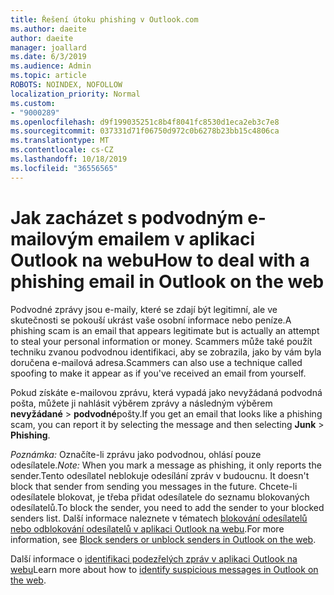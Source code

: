```yaml
---
title: Řešení útoku phishing v Outlook.com
ms.author: daeite
author: daeite
manager: joallard
ms.date: 6/3/2019
ms.audience: Admin
ms.topic: article
ROBOTS: NOINDEX, NOFOLLOW
localization_priority: Normal
ms.custom:
- "9000289"
ms.openlocfilehash: d9f199035251c8b4f8041fc8530d1eca2eb3c7e8
ms.sourcegitcommit: 037331d71f06750d972c0b6278b23bb15c4806ca
ms.translationtype: MT
ms.contentlocale: cs-CZ
ms.lasthandoff: 10/18/2019
ms.locfileid: "36556565"
---
```

# <a name="how-to-deal-with-a-phishing-email-in-outlook-on-the-web"></a><span data-ttu-id="93cef-102">Jak zacházet s podvodným e-mailovým emailem v aplikaci Outlook na webu</span><span class="sxs-lookup"><span data-stu-id="93cef-102">How to deal with a phishing email in Outlook on the web</span></span>

<span data-ttu-id="93cef-103">Podvodné zprávy jsou e-maily, které se zdají být legitimní, ale ve skutečnosti se pokouší ukrást vaše osobní informace nebo peníze.</span><span class="sxs-lookup"><span data-stu-id="93cef-103">A phishing scam is an email that appears legitimate but is actually an attempt to steal your personal information or money.</span></span> <span data-ttu-id="93cef-104">Scammers může také použít techniku zvanou podvodnou identifikaci, aby se zobrazila, jako by vám byla doručena e-mailová adresa.</span><span class="sxs-lookup"><span data-stu-id="93cef-104">Scammers can also use a technique called spoofing to make it appear as if you've received an email from yourself.</span></span>

<span data-ttu-id="93cef-105">Pokud získáte e-mailovou zprávu, která vypadá jako nevyžádaná podvodná pošta, můžete ji nahlásit výběrem zprávy a následným výběrem **nevyžádané** > **podvodné**pošty.</span><span class="sxs-lookup"><span data-stu-id="93cef-105">If you get an email that looks like a phishing scam, you can report it by selecting the message and then selecting **Junk** > **Phishing**.</span></span>

<span data-ttu-id="93cef-106">*Poznámka:* Označíte-li zprávu jako podvodnou, ohlásí pouze odesílatele.</span><span class="sxs-lookup"><span data-stu-id="93cef-106">*Note:* When you mark a message as phishing, it only reports the sender.</span></span><span data-ttu-id="93cef-107">Tento odesílatel neblokuje odesílání zpráv v budoucnu.</span><span class="sxs-lookup"><span data-stu-id="93cef-107"> It doesn't block that sender from sending you messages in the future.</span></span> <span data-ttu-id="93cef-108">Chcete-li odesílatele blokovat, je třeba přidat odesílatele do seznamu blokovaných odesílatelů.</span><span class="sxs-lookup"><span data-stu-id="93cef-108">To block the sender, you need to add the sender to your blocked senders list.</span></span> <span data-ttu-id="93cef-109">Další informace naleznete v tématech [blokování odesílatelů nebo odblokování odesílatelů v aplikaci Outlook na webu](https://support.office.com/article/9bf812d4-6995-4d19-901a-76d6e26939b0).</span><span class="sxs-lookup"><span data-stu-id="93cef-109">For more information, see [Block senders or unblock senders in Outlook on the web](https://support.office.com/article/9bf812d4-6995-4d19-901a-76d6e26939b0).</span></span>

<span data-ttu-id="93cef-110">Další informace o [identifikaci podezřelých zpráv v aplikaci Outlook na webu](https://support.office.com/article/3d44102b-6ce3-4f7c-a359-b623bec82206)</span><span class="sxs-lookup"><span data-stu-id="93cef-110">Learn more about how to [identify suspicious messages in Outlook on the web](https://support.office.com/article/3d44102b-6ce3-4f7c-a359-b623bec82206).</span></span>